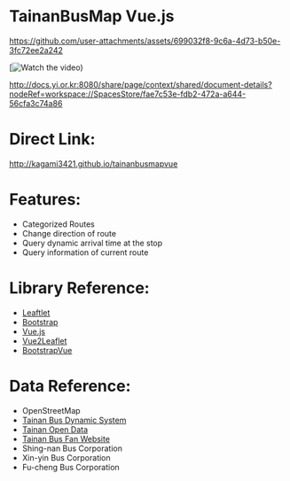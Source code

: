 TainanBusMap Vue.js
============
https://github.com/user-attachments/assets/699032f8-9c6a-4d73-b50e-3fc72ee2a242

[![Watch the video](https://www.youtube.com/watch?v=_5xyICi6qAY))



http://docs.yi.or.kr:8080/share/page/context/shared/document-details?nodeRef=workspace://SpacesStore/fae7c53e-fdb2-472a-a644-56cfa3c74a86


# Direct Link:
http://kagami3421.github.io/tainanbusmapvue

# Features:

* Categorized Routes
* Change direction of route
* Query dynamic arrival time at the stop
* Query information of current route

# Library Reference:

* [Leaftlet](http://leafletjs.com/)
* [Bootstrap](http://getbootstrap.com/)
* [Vue.js](https://vuejs.org/)
* [Vue2Leaflet](https://korigan.github.io/Vue2Leaflet/)
* [BootstrapVue](https://bootstrap-vue.js.org/)

# Data Reference:

* OpenStreetMap
* [Tainan Bus Dynamic System](http://tourguide.tainan.gov.tw/newtnbusweb/)
* [Tainan Open Data](http://data.tainan.gov.tw/)
* [Tainan Bus Fan Website](http://nottainanbus.wix.com/tainancitybus)
* Shing-nan Bus Corporation
* Xin-yin Bus Corporation
* Fu-cheng Bus Corporation
